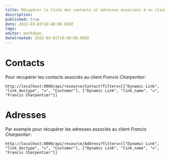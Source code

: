 ```yaml
---
title: Récupérer la liste des contacts et adresses associées à un client
description: 
published: true
date: 2022-03-01T18:40:06.850Z
tags: 
editor: markdown
dateCreated: 2022-03-01T18:40:06.850Z
---
```


# Contacts

Pour récupérer les contacts associés au client _Francis Charpentier_:

`http://localhost:8000/api/resource/Contact?filters=[["Dynamic Link", "link_doctype", "=", "Customer"], ["Dynamic Link", "link_name", "=", "Francis Charpentier"]]`


# Adresses


Par exemple pour récupérer les adresses associés au client _Francis Charpentier_:

`http://localhost:8000/api/resource/Address?filters=[["Dynamic Link", "link_doctype", "=", "Customer"], ["Dynamic Link", "link_name", "=", "Francis Charpentier"]]`